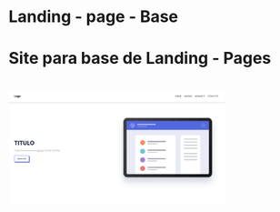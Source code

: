 # Landing - page - Base
<h1> Site para base de Landing - Pages <h1>

<img align="center" height="200" src="Preview.png"  />
